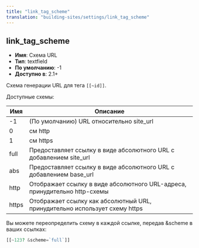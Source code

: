 ```yaml
---
title: "link_tag_scheme"
translation: "building-sites/settings/link_tag_scheme"
---
```


## link_tag_scheme

-   **Имя**: Схема URL
-   **Тип**: textfield
-   **По умолчанию**: -1
-   **Доступно в**: 2.1+

Схема генерации URL для тега `[[~id]]`.

Доступные схемы:

| Имя   | Описание                                                                   |
| ----- | -------------------------------------------------------------------------- |
| -1    | (По умолчанию) URL относительно site_url                                   |
| 0     | см http                                                                    |
| 1     | см https                                                                   |
| full  | Предоставляет ссылку в виде абсолютного URL с добавлением site_url         |
| abs   | Предоставляет ссылку в виде абсолютного URL с добавлением base_url         |
| http  | Отображает ссылку в виде абсолютного URL-адреса, принудительно http-схемы  |
| https | Отображает ссылку как абсолютный URL, принудительно использует схему https |

Вы можете переопределить схему в каждой ссылке, передав &scheme в ваших ссылках:

```php
[[~123? &scheme=`full`]]
```
